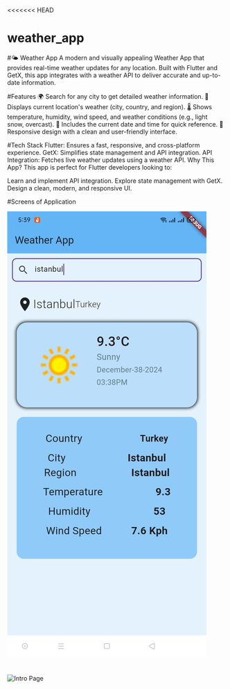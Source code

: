 <<<<<<< HEAD
# weather_app

#🌤️ Weather App
A modern and visually appealing Weather App that provides real-time weather updates for any location. Built with Flutter and GetX, this app integrates with a weather API to deliver accurate and up-to-date information.

#Features
🌍 Search for any city to get detailed weather information.
📍 Displays current location's weather (city, country, and region).
🌡️ Shows temperature, humidity, wind speed, and weather conditions (e.g., light snow, overcast).
📅 Includes the current date and time for quick reference.
🎨 Responsive design with a clean and user-friendly interface.

#Tech Stack
Flutter: Ensures a fast, responsive, and cross-platform experience.
GetX: Simplifies state management and API integration.
API Integration: Fetches live weather updates using a weather API.
Why This App?
This app is perfect for Flutter developers looking to:

Learn and implement API integration.
Explore state management with GetX.
Design a clean, modern, and responsive UI.

#Screens of Application

![Intro Page](screenshots/scr1.png)
#
![Intro Page](screenshots/scr2.png)
